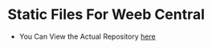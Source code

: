# Static Files For Weeb Central

- You Can View the Actual Repository [here](https://github.com/weeb-network/wc)
